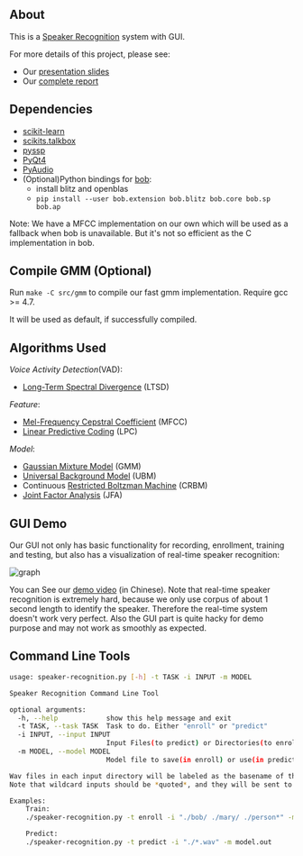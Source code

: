 ## About

This is a [Speaker Recognition](https://en.wikipedia.org/wiki/Speaker_recognition) system with GUI.

For more details of this project, please see:

+ Our [presentation slides](https://github.com/ppwwyyxx/speaker-recognition/raw/master/doc/Presentation.pdf)
+ Our [complete report](https://github.com/ppwwyyxx/speaker-recognition/raw/master/doc/Final-Report-Complete.pdf)

## Dependencies

+ [scikit-learn](http://scikit-learn.org/)
+ [scikits.talkbox](http://scikits.appspot.com/talkbox)
+ [pyssp](https://pypi.python.org/pypi/pyssp)
+ [PyQt4](http://sourceforge.net/projects/pyqt/)
+ [PyAudio](http://people.csail.mit.edu/hubert/pyaudio/)
+ (Optional)Python bindings for [bob](http://idiap.github.io/bob/):
	+ install blitz and openblas
	+ `pip install --user bob.extension bob.blitz bob.core bob.sp bob.ap`

Note: We have a MFCC implementation on our own
which will be used as a fallback when bob is unavailable.
But it's not so efficient as the C implementation in bob.

## Compile GMM (Optional)

Run `make -C src/gmm` to compile our fast gmm implementation. Require gcc >= 4.7.

It will be used as default, if successfully compiled.

## Algorithms Used

_Voice Activity Detection_(VAD):
+ [Long-Term Spectral Divergence](http://www.sciencedirect.com/science/article/pii/S0167639303001201) (LTSD)

_Feature_:
+ [Mel-Frequency Cepstral Coefficient](http://en.wikipedia.org/wiki/Mel-frequency_cepstrum) (MFCC)
+ [Linear Predictive Coding](http://en.wikipedia.org/wiki/Linear_predictive_coding) (LPC)

_Model_:
+ [Gaussian Mixture Model](http://en.wikipedia.org/wiki/Mixture_model#Gaussian_mixture_model) (GMM)
+ [Universal Background Model](http://www.sciencedirect.com/science/article/pii/S1051200499903615) (UBM)
+ Continuous [Restricted Boltzman Machine](https://en.wikipedia.org/wiki/Restricted_Boltzmann_machine) (CRBM)
+ [Joint Factor Analysis](http://speech.fit.vutbr.cz/software/joint-factor-analysis-matlab-demo) (JFA)

## GUI Demo

Our GUI not only has basic functionality for recording, enrollment, training and testing, but also has a visualization of real-time speaker recognition:

![graph](https://github.com/ppwwyyxx/speaker-recognition/raw/master/doc/Final-Report-Complete/img/gui-graph.png)

You can See our [demo video](https://github.com/ppwwyyxx/speaker-recognition/raw/master/demo.avi) (in Chinese).
Note that real-time speaker recognition is extremely hard, because we only use corpus of about 1 second length to identify the speaker.
Therefore the real-time system doesn't work very perfect. Also the GUI part is quite hacky for demo purpose and may
not work as smoothly as expected.

## Command Line Tools
```sh
usage: speaker-recognition.py [-h] -t TASK -i INPUT -m MODEL

Speaker Recognition Command Line Tool

optional arguments:
  -h, --help            show this help message and exit
  -t TASK, --task TASK  Task to do. Either "enroll" or "predict"
  -i INPUT, --input INPUT
                        Input Files(to predict) or Directories(to enroll)
  -m MODEL, --model MODEL
                        Model file to save(in enroll) or use(in predict)

Wav files in each input directory will be labeled as the basename of the directory.
Note that wildcard inputs should be *quoted*, and they will be sent to glob module.

Examples:
    Train:
    ./speaker-recognition.py -t enroll -i "./bob/ ./mary/ ./person*" -m model.out

    Predict:
    ./speaker-recognition.py -t predict -i "./*.wav" -m model.out
```

